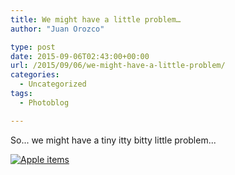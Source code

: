 ```yaml
---
title: We might have a little problem…
author: "Juan Orozco" 

type: post
date: 2015-09-06T02:43:00+00:00
url: /2015/09/06/we-might-have-a-little-problem/
categories:
  - Uncategorized
tags:
  - Photoblog

---
```

So... we might have a tiny itty bitty little problem...

[<img src="https://i0.wp.com/m.juanorozco.com/photos/2015/09/we_might_have_a_problem.medium.jpg?w=580" alt="Apple items" data-recalc-dims="1" />][1]

 [1]: https://i0.wp.com/m.juanorozco.com/photos/2015/09/we_might_have_a_problem.large.jpg
